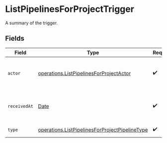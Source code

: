 # ListPipelinesForProjectTrigger

A summary of the trigger.


## Fields

| Field                                                                                                                   | Type                                                                                                                    | Required                                                                                                                | Description                                                                                                             |
| ----------------------------------------------------------------------------------------------------------------------- | ----------------------------------------------------------------------------------------------------------------------- | ----------------------------------------------------------------------------------------------------------------------- | ----------------------------------------------------------------------------------------------------------------------- |
| `actor`                                                                                                                 | [operations.ListPipelinesForProjectActor](../../../sdk/models/operations/listpipelinesforprojectactor.md)               | :heavy_check_mark:                                                                                                      | The user who triggered the Pipeline.                                                                                    |
| `receivedAt`                                                                                                            | [Date](https://developer.mozilla.org/en-US/docs/Web/JavaScript/Reference/Global_Objects/Date)                           | :heavy_check_mark:                                                                                                      | The date and time the trigger was received.                                                                             |
| `type`                                                                                                                  | [operations.ListPipelinesForProjectPipelineType](../../../sdk/models/operations/listpipelinesforprojectpipelinetype.md) | :heavy_check_mark:                                                                                                      | The type of trigger.                                                                                                    |